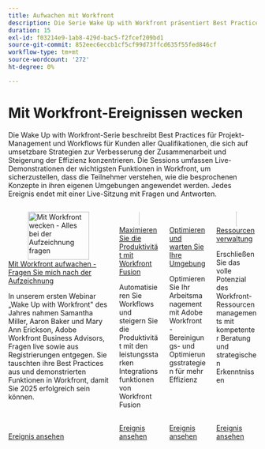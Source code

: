 ```yaml
---
title: Aufwachen mit Workfront
description: Die Serie Wake Up with Workfront präsentiert Best Practices für Projekt-Management und Workflow für alle Kompetenzstufen mit umsetzbaren Strategien, Live-Demonstrationen der wichtigsten Funktionen von Workfront und einer abschließenden Frage- und Antwortsitzung.
duration: 15
exl-id: f03214e9-1ab8-429d-bac5-f2fcef209bd1
source-git-commit: 852eec6eccb1cf5cf99d73ffcd635f55fed846cf
workflow-type: tm+mt
source-wordcount: '272'
ht-degree: 0%

---
```


# Mit Workfront-Ereignissen wecken

Die Wake Up with Workfront-Serie beschreibt Best Practices für Projekt-Management und Workflows für Kunden aller Qualifikationen, die sich auf umsetzbare Strategien zur Verbesserung der Zusammenarbeit und Steigerung der Effizienz konzentrieren. Die Sessions umfassen Live-Demonstrationen der wichtigsten Funktionen in Workfront, um sicherzustellen, dass die Teilnehmer verstehen, wie die besprochenen Konzepte in ihren eigenen Umgebungen angewendet werden. Jedes Ereignis endet mit einer Live-Sitzung mit Fragen und Antworten.


<!-- CARDS

{cta  = Watch event}

* 2025/ask-me-anything.md
* 2025/maximize-productivity.md
* 2025/optimize-maintain-environment.md
* 2025/resource-management.md

-->
<!-- START CARDS HTML - DO NOT MODIFY BY HAND -->
<div class="columns">
    <div class="column is-half-tablet is-half-desktop is-one-third-widescreen" aria-label="Wake Up With Workfront - Ask Me Anything Recording">
        <div class="card" style="height: 100%; display: flex; flex-direction: column; height: 100%;">
            <div class="card-image">
                <figure class="image x-is-16by9">
                    <a href="2025/ask-me-anything.md" title="Mit Workfront wecken - Alles bei der Aufzeichnung fragen" target="_blank" rel="referrer">
                        <img class="is-bordered-r-small" src="https://video.tv.adobe.com/v/3443085/?format=jpeg&nocache=1737763211689" alt="Mit Workfront wecken - Alles bei der Aufzeichnung fragen"
                             style="width: 100%; aspect-ratio: 16 / 9; object-fit: cover; overflow: hidden; display: block; margin: auto;">
                    </a>
                </figure>
            </div>
            <div class="card-content is-padded-small" style="display: flex; flex-direction: column; flex-grow: 1; justify-content: space-between;">
                <div class="top-card-content">
                    <p class="headline is-size-6 has-text-weight-bold">
                        <a href="2025/ask-me-anything.md" target="_blank" rel="referrer" title="Mit Workfront wecken - Alles bei der Aufzeichnung fragen">Mit Workfront aufwachen - Fragen Sie mich nach der Aufzeichnung</a>
                    </p>
                    <p class="is-size-6">In unserem ersten Webinar „Wake Up with Workfront" des Jahres nahmen Samantha Miller, Aaron Baker und Mary Ann Erickson, Adobe Workfront Business Advisors, Fragen live sowie aus Registrierungen entgegen. Sie tauschten ihre Best Practices aus und demonstrierten Funktionen in Workfront, damit Sie 2025 erfolgreich sein können.</p>
                </div>
                <a href="2025/ask-me-anything.md" target="_blank" rel="referrer" class="spectrum-Button spectrum-Button--outline spectrum-Button--primary spectrum-Button--sizeM" style="align-self: flex-start; margin-top: 1rem;">
                    <span class="spectrum-Button-label has-no-wrap has-text-weight-bold">Ereignis ansehen</span>
                </a>
            </div>
        </div>
    </div>
    <div class="column is-half-tablet is-half-desktop is-one-third-widescreen" aria-label="Maximize Productivity with Workfront Fusion">
        <div class="card" style="height: 100%; display: flex; flex-direction: column; height: 100%;">
            <div class="card-image">
                <figure class="image x-is-16by9">
                    <a href="2025/maximize-productivity.md" title="Maximieren der Produktivität mit Workfront Fusion" target="_blank" rel="referrer">
                        <img class="is-bordered-r-small" src="https://video.tv.adobe.com/v/3443029/?format=jpeg&nocache=1737763211677" alt="Maximieren der Produktivität mit Workfront Fusion"
                             style="width: 100%; aspect-ratio: 16 / 9; object-fit: cover; overflow: hidden; display: block; margin: auto;">
                    </a>
                </figure>
            </div>
            <div class="card-content is-padded-small" style="display: flex; flex-direction: column; flex-grow: 1; justify-content: space-between;">
                <div class="top-card-content">
                    <p class="headline is-size-6 has-text-weight-bold">
                        <a href="2025/maximize-productivity.md" target="_blank" rel="referrer" title="Maximieren der Produktivität mit Workfront Fusion">Maximieren Sie die Produktivität mit Workfront Fusion</a>
                    </p>
                    <p class="is-size-6">Automatisieren Sie Workflows und steigern Sie die Produktivität mit den leistungsstarken Integrationsfunktionen von Workfront Fusion</p>
                </div>
                <a href="2025/maximize-productivity.md" target="_blank" rel="referrer" class="spectrum-Button spectrum-Button--outline spectrum-Button--primary spectrum-Button--sizeM" style="align-self: flex-start; margin-top: 1rem;">
                    <span class="spectrum-Button-label has-no-wrap has-text-weight-bold">Ereignis ansehen</span>
                </a>
            </div>
        </div>
    </div>
    <div class="column is-half-tablet is-half-desktop is-one-third-widescreen" aria-label="Optimize and Maintain Your Environment">
        <div class="card" style="height: 100%; display: flex; flex-direction: column; height: 100%;">
            <div class="card-image">
                <figure class="image x-is-16by9">
                    <a href="2025/optimize-maintain-environment.md" title="Optimieren und Verwalten der Umgebung" target="_blank" rel="referrer">
                        <img class="is-bordered-r-small" src="https://video.tv.adobe.com/v/3443024/?format=jpeg&nocache=1737763211656" alt="Optimieren und Verwalten der Umgebung"
                             style="width: 100%; aspect-ratio: 16 / 9; object-fit: cover; overflow: hidden; display: block; margin: auto;">
                    </a>
                </figure>
            </div>
            <div class="card-content is-padded-small" style="display: flex; flex-direction: column; flex-grow: 1; justify-content: space-between;">
                <div class="top-card-content">
                    <p class="headline is-size-6 has-text-weight-bold">
                        <a href="2025/optimize-maintain-environment.md" target="_blank" rel="referrer" title="Optimieren und Verwalten der Umgebung">Optimieren und warten Sie Ihre Umgebung</a>
                    </p>
                    <p class="is-size-6">Optimieren Sie Ihr Arbeitsmanagement mit Adobe Workfront - Bereinigungs- und Optimierungsstrategien für mehr Effizienz</p>
                </div>
                <a href="2025/optimize-maintain-environment.md" target="_blank" rel="referrer" class="spectrum-Button spectrum-Button--outline spectrum-Button--primary spectrum-Button--sizeM" style="align-self: flex-start; margin-top: 1rem;">
                    <span class="spectrum-Button-label has-no-wrap has-text-weight-bold">Ereignis ansehen</span>
                </a>
            </div>
        </div>
    </div>
    <div class="column is-half-tablet is-half-desktop is-one-third-widescreen" aria-label="Resource Management">
        <div class="card" style="height: 100%; display: flex; flex-direction: column; height: 100%;">
            <div class="card-image">
                <figure class="image x-is-16by9">
                    <a href="2025/resource-management.md" title="Ressourcenverwaltung" target="_blank" rel="referrer">
                        <img class="is-bordered-r-small" src="https://video.tv.adobe.com/v/3443022/?format=jpeg&nocache=1737763211668" alt="Ressourcenverwaltung"
                             style="width: 100%; aspect-ratio: 16 / 9; object-fit: cover; overflow: hidden; display: block; margin: auto;">
                    </a>
                </figure>
            </div>
            <div class="card-content is-padded-small" style="display: flex; flex-direction: column; flex-grow: 1; justify-content: space-between;">
                <div class="top-card-content">
                    <p class="headline is-size-6 has-text-weight-bold">
                        <a href="2025/resource-management.md" target="_blank" rel="referrer" title="Ressourcenverwaltung">Ressourcenverwaltung</a>
                    </p>
                    <p class="is-size-6">Erschließen Sie das volle Potenzial des Workfront-Ressourcenmanagements mit kompetenter Beratung und strategischen Erkenntnissen</p>
                </div>
                <a href="2025/resource-management.md" target="_blank" rel="referrer" class="spectrum-Button spectrum-Button--outline spectrum-Button--primary spectrum-Button--sizeM" style="align-self: flex-start; margin-top: 1rem;">
                    <span class="spectrum-Button-label has-no-wrap has-text-weight-bold">Ereignis ansehen</span>
                </a>
            </div>
        </div>
    </div>
</div>
<!-- END CARDS HTML - DO NOT MODIFY BY HAND -->

